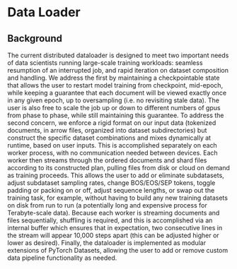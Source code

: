 # Data Loader

## Background

The current distributed dataloader is designed to meet two important needs of data scientists running large-scale training workloads: seamless resumption of an interrupted job, and rapid iteration on dataset composition and handling. We address the first by maintaining a checkpointable state that allows the user to restart model training from checkpoint, mid-epoch, while keeping a guarantee that each document will be viewed exactly once in any given epoch, up to oversampling (i.e. no revisiting stale data). The user is also free to scale the job up or down to different numbers of gpus from phase to phase, while still maintaining this guarantee. To address the second concern, we enforce a rigid format on our input data (tokenized documents, in arrow files, organized into dataset subdirectories) but construct the specific dataset combinations and mixes dynamically at runtime, based on user inputs. This is accomplished separately on each worker process, with no communication needed between devices. Each worker then streams through the ordered documents and shard files according to its constructed plan, pulling files from disk or cloud on demand as training proceeds. This allows the user to add or eliminate subdatasets, adjust subdataset sampling rates, change BOS/EOS/SEP tokens, toggle padding or packing on or off, adjust sequence lengths, or swap out the training task, for example, without having to build any new training datasets on disk from run to run (a potentially long and expensive process for Terabyte-scale data). Because each worker is streaming documents and files sequentially, shuffling is required, and this is accomplished via an internal buffer which ensures that in expectation, two consecutive lines in the stream will appear 10,000 steps apart (this can be adjusted higher or lower as desired). Finally, the dataloader is implemented as modular extensions of PyTorch Datasets, allowing the user to add or remove custom data pipeline functionality as needed.